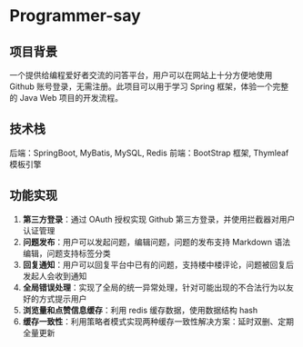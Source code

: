 # Programmer-say

## 项目背景

一个提供给编程爱好者交流的问答平台，用户可以在网站上十分方便地使用 Github 账号登录，无需注册。此项目可以用于学习 Spring 框架，体验一个完整的 Java Web 项目的开发流程。

## 技术栈

后端：SpringBoot, MyBatis, MySQL, Redis
前端：BootStrap 框架, Thymleaf 模板引擎

## 功能实现

1. **第三方登录**：通过 OAuth 授权实现 Github 第三方登录，并使用拦截器对用户认证管理
2. **问题发布**：用户可以发起问题，编辑问题，问题的发布支持 Markdown 语法编辑，问题支持标签分类
3. **回复通知**：用户可以回复平台中已有的问题，支持楼中楼评论，问题被回复后发起人会收到通知
4. **全局错误处理**：实现了全局的统一异常处理，针对可能出现的不合法行为以友好的方式提示用户
5. **浏览量和点赞信息缓存**：利用 redis 缓存数据，使用数据结构 hash
6. **缓存一致性**：利用策略者模式实现两种缓存一致性解决方案：延时双删、定期全量更新




